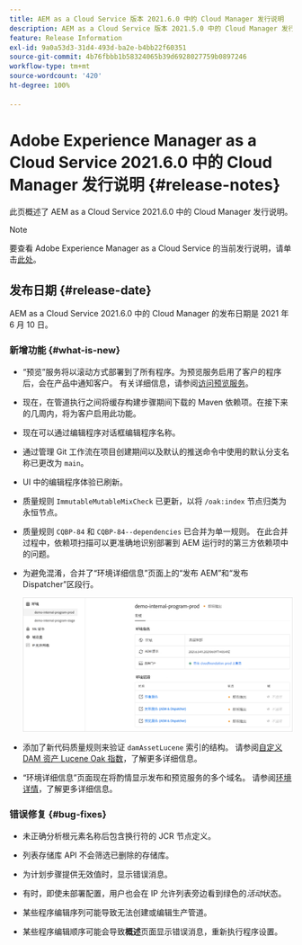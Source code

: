 ```yaml
---
title: AEM as a Cloud Service 版本 2021.6.0 中的 Cloud Manager 发行说明
description: AEM as a Cloud Service 版本 2021.5.0 中的 Cloud Manager 发行说明
feature: Release Information
exl-id: 9a0a53d3-31d4-493d-ba2e-b4bb22f60351
source-git-commit: 4b76fbbb1b58324065b39d6928027759b0897246
workflow-type: tm+mt
source-wordcount: '420'
ht-degree: 100%

---
```


# Adobe Experience Manager as a Cloud Service 2021.6.0 中的 Cloud Manager 发行说明 {#release-notes}

此页概述了 AEM as a Cloud Service 2021.6.0 中的 Cloud Manager 发行说明。

>[!NOTE]
>要查看 Adobe Experience Manager as a Cloud Service 的当前发行说明，请单击[此处](https://experienceleague.adobe.com/docs/experience-manager-cloud-service/release-notes/aem-cloud-changes.html?lang=zh-Hans)。

## 发布日期 {#release-date}

AEM as a Cloud Service 2021.6.0 中的 Cloud Manager 的发布日期是 2021 年 6 月 10 日。

### 新增功能 {#what-is-new}

* “预览”服务将以滚动方式部署到了所有程序。为预览服务启用了客户的程序后，会在产品中通知客户。 有关详细信息，请参阅[访问预览服务](/help/implementing/cloud-manager/manage-environments.md#access-preview-service)。

* 现在，在管道执行之间将缓存构建步骤期间下载的 Maven 依赖项。在接下来的几周内，将为客户启用此功能。

* 现在可以通过编辑程序对话框编辑程序名称。

* 通过管理 Git 工作流在项目创建期间以及默认的推送命令中使用的默认分支名称已更改为 `main`。

* UI 中的编辑程序体验已刷新。

* 质量规则 `ImmutableMutableMixCheck` 已更新，以将 `/oak:index` 节点归类为永恒节点。

* 质量规则 `CQBP-84` 和 `CQBP-84--dependencies` 已合并为单一规则。 在此合并过程中，依赖项扫描可以更准确地识别部署到 AEM 运行时的第三方依赖项中的问题。

* 为避免混淆，合并了“环境详细信息”页面上的“发布 AEM”和“发布 Dispatcher”区段行。

   ![](/help/implementing/cloud-manager/release-notes-cloud-manager/assets/aem-dispatcher.png)

* 添加了新代码质量规则来验证 `damAssetLucene` 索引的结构。 请参阅[自定义 DAM 资产 Lucene Oak 指数](/help/implementing/cloud-manager/custom-code-quality-rules.md#oakpal-damAssetLucene-sanity-check)，了解更多详细信息。

* “环境详细信息”页面现在将酌情显示发布和预览服务的多个域名。 请参阅[环境详情](https://experienceleague.adobe.com/docs/experience-manager-cloud-service/implementing/using-cloud-manager/manage-environments.html?lang=zh-Hans#viewing-environment)，了解更多详细信息。

### 错误修复 {#bug-fixes}

* 未正确分析根元素名称后包含换行符的 JCR 节点定义。

* 列表存储库 API 不会筛选已删除的存储库。

* 为计划步骤提供无效值时，显示错误消息。

* 有时，即使未部署配置，用户也会在 IP 允许列表旁边看到绿色的&#x200B;*活动*&#x200B;状态。

* 某些程序编辑序列可能导致无法创建或编辑生产管道。

* 某些程序编辑顺序可能会导致&#x200B;**概述**&#x200B;页面显示错误消息，重新执行程序设置。
